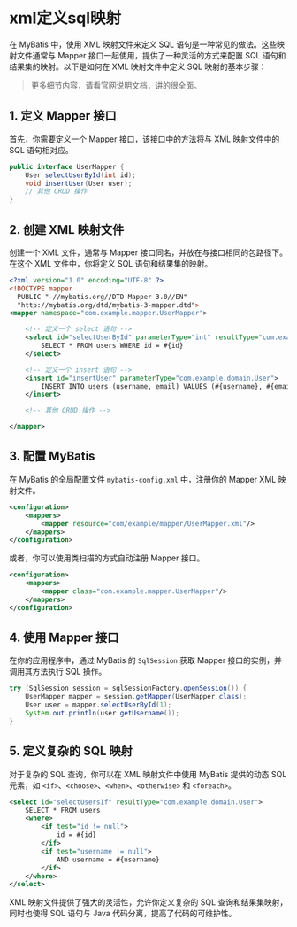 # xml定义sql映射

在 MyBatis 中，使用 XML 映射文件来定义 SQL 语句是一种常见的做法。这些映射文件通常与 Mapper 接口一起使用，提供了一种灵活的方式来配置 SQL 语句和结果集的映射。以下是如何在 XML 映射文件中定义 SQL 映射的基本步骤：
>更多细节内容，请看官网说明文档，讲的很全面。

## 1. 定义 Mapper 接口

首先，你需要定义一个 Mapper 接口，该接口中的方法将与 XML 映射文件中的 SQL 语句相对应。

```java
public interface UserMapper {
    User selectUserById(int id);
    void insertUser(User user);
    // 其他 CRUD 操作
}
```

## 2. 创建 XML 映射文件

创建一个 XML 文件，通常与 Mapper 接口同名，并放在与接口相同的包路径下。在这个 XML 文件中，你将定义 SQL 语句和结果集的映射。

```xml
<?xml version="1.0" encoding="UTF-8" ?>
<!DOCTYPE mapper
  PUBLIC "-//mybatis.org//DTD Mapper 3.0//EN"
  "http://mybatis.org/dtd/mybatis-3-mapper.dtd">
<mapper namespace="com.example.mapper.UserMapper">

    <!-- 定义一个 select 语句 -->
    <select id="selectUserById" parameterType="int" resultType="com.example.domain.User">
        SELECT * FROM users WHERE id = #{id}
    </select>

    <!-- 定义一个 insert 语句 -->
    <insert id="insertUser" parameterType="com.example.domain.User">
        INSERT INTO users (username, email) VALUES (#{username}, #{email})
    </insert>

    <!-- 其他 CRUD 操作 -->

</mapper>
```

## 3. 配置 MyBatis

在 MyBatis 的全局配置文件 `mybatis-config.xml` 中，注册你的 Mapper XML 映射文件。

```xml
<configuration>
    <mappers>
        <mapper resource="com/example/mapper/UserMapper.xml"/>
    </mappers>
</configuration>
```

或者，你可以使用类扫描的方式自动注册 Mapper 接口。

```xml
<configuration>
    <mappers>
        <mapper class="com.example.mapper.UserMapper"/>
    </mappers>
</configuration>
```

## 4. 使用 Mapper 接口

在你的应用程序中，通过 MyBatis 的 `SqlSession` 获取 Mapper 接口的实例，并调用其方法执行 SQL 操作。

```java
try (SqlSession session = sqlSessionFactory.openSession()) {
    UserMapper mapper = session.getMapper(UserMapper.class);
    User user = mapper.selectUserById(1);
    System.out.println(user.getUsername());
}
```

## 5. 定义复杂的 SQL 映射

对于复杂的 SQL 查询，你可以在 XML 映射文件中使用 MyBatis 提供的动态 SQL 元素，如 `<if>`、`<choose>`、`<when>`、`<otherwise>` 和 `<foreach>`。

```xml
<select id="selectUsersIf" resultType="com.example.domain.User">
    SELECT * FROM users
    <where>
        <if test="id != null">
            id = #{id}
        </if>
        <if test="username != null">
            AND username = #{username}
        </if>
    </where>
</select>
```

XML 映射文件提供了强大的灵活性，允许你定义复杂的 SQL 查询和结果集映射，同时也使得 SQL 语句与 Java 代码分离，提高了代码的可维护性。
